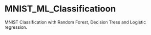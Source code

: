 # MNIST_ML_Classificatioon
MNIST Classification with Random Forest, Decision Tress and Logistic regression.
